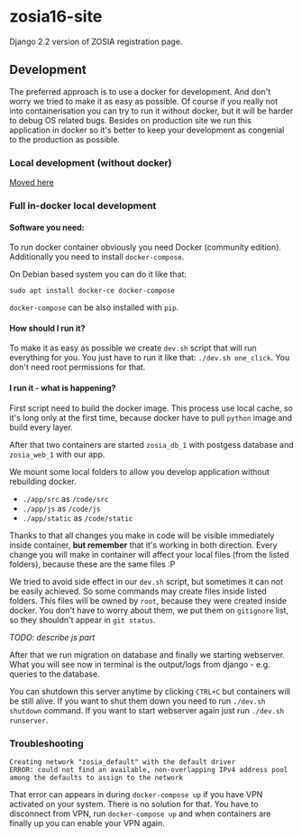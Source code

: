 # zosia16-site
Django 2.2 version of ZOSIA registration page.

## Development

The preferred approach is to use a docker for development. And don't worry we tried to make it as easy as possible. Of course if you really not into containerisation you can try to run it without docker, but it will be harder to debug OS related bugs. Besides on production site we run this application in docker so it's better to keep your development as congenial to the production as possible.

### Local development (without docker)
[Moved here](local_development.md)

### Full in-docker local development 

#### Software you need:

To run docker container obviously you need Docker (community edition). Additionally you need to install `docker-compose`. 

On Debian based system you can do it like that:
```
sudo apt install docker-ce docker-compose 
```

`docker-compose` can be also installed with `pip`.


#### How should I run it?

To make it as easy as possible we create `dev.sh` script that will run everything for you.
You just have to run it like that: `./dev.sh one_click`. You don't need root permissions for that.

#### I run it - what is happening?

First script need to build the docker image. This process use local cache, so it's long only at the first time, because docker have to pull `python` image and build every layer. 

After that two containers are started `zosia_db_1` with postgess database and `zosia_web_1` with our app.

We mount some local folders to allow you develop application without rebuilding docker.
- `./app/src` as `/code/src`
- `./app/js` as `/code/js`
- `./app/static` as `/code/static`

Thanks to that all changes you make in code will be visible immediately inside container, **but remember** that it's working in both direction. Every change you will make in container will affect your local files (from the listed folders), because these are the same files :P

We tried to avoid side effect in our `dev.sh` script, but sometimes it can not be easily achieved. So some commands may create files inside listed folders. This files will be owned by `root`, because they were created inside docker. You don't have to worry about them, we put them on `gitignore` list, so they shouldn't appear in `git status`.

*TODO: describe js part* 

After that we run migration on database and finally we starting webserver. What you will see now in terminal is the output/logs from django - e.g. queries to the database. 

You can shutdown this server anytime by clicking `CTRL+C` but containers will be still alive. If you want to shut them down you need to run `./dev.sh shutdown` command. If you want to start webserver again just run `./dev.sh runserver`.

### Troubleshooting

```
Creating network "zosia_default" with the default driver
ERROR: could not find an available, non-overlapping IPv4 address pool among the defaults to assign to the network
```

That error can appears in during `docker-compose up` if you have VPN activated on your system. There is no solution for that. You have to disconnect from VPN, run `docker-compose up` and when containers are finally up you can enable your VPN again.


